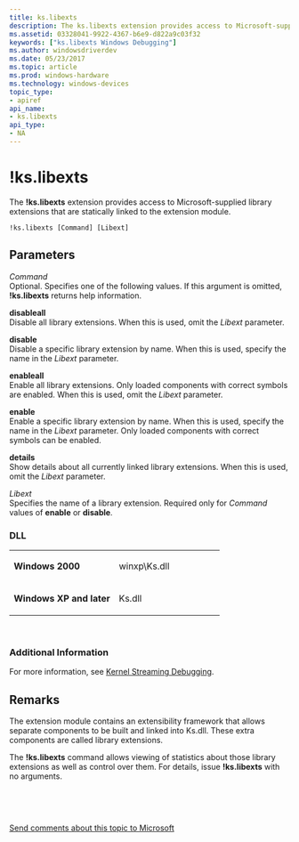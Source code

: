 ```yaml
---
title: ks.libexts
description: The ks.libexts extension provides access to Microsoft-supplied library extensions that are statically linked to the extension module.
ms.assetid: 03328041-9922-4367-b6e9-d822a9c03f32
keywords: ["ks.libexts Windows Debugging"]
ms.author: windowsdriverdev
ms.date: 05/23/2017
ms.topic: article
ms.prod: windows-hardware
ms.technology: windows-devices
topic_type:
- apiref
api_name:
- ks.libexts
api_type:
- NA
---
```


# !ks.libexts


The **!ks.libexts** extension provides access to Microsoft-supplied library extensions that are statically linked to the extension module.

```
!ks.libexts [Command] [Libext] 
```

## <span id="Parameters"></span><span id="parameters"></span><span id="PARAMETERS"></span>Parameters


<span id="Command"></span><span id="command"></span><span id="COMMAND"></span>*Command*  
Optional. Specifies one of the following values. If this argument is omitted, **!ks.libexts** returns help information.

<span id="disableall________"></span><span id="DISABLEALL________"></span>**disableall**   
Disable all library extensions. When this is used, omit the *Libext* parameter.

<span id="_________disable"></span><span id="_________DISABLE"></span> **disable**  
Disable a specific library extension by name. When this is used, specify the name in the *Libext* parameter.

<span id="_________enableall"></span><span id="_________ENABLEALL"></span> **enableall**  
Enable all library extensions. Only loaded components with correct symbols are enabled. When this is used, omit the *Libext* parameter.

<span id="enable"></span><span id="ENABLE"></span>**enable**  
Enable a specific library extension by name. When this is used, specify the name in the *Libext* parameter. Only loaded components with correct symbols can be enabled.

<span id="_________details"></span><span id="_________DETAILS"></span> **details**  
Show details about all currently linked library extensions. When this is used, omit the *Libext* parameter.

<span id="_______Libext______"></span><span id="_______libext______"></span><span id="_______LIBEXT______"></span> *Libext*   
Specifies the name of a library extension. Required only for *Command* values of **enable** or **disable**.

### <span id="DLL"></span><span id="dll"></span>DLL

<table>
<colgroup>
<col width="50%" />
<col width="50%" />
</colgroup>
<tbody>
<tr class="odd">
<td align="left"><p><strong>Windows 2000</strong></p></td>
<td align="left"><p>winxp\Ks.dll</p></td>
</tr>
<tr class="even">
<td align="left"><p><strong>Windows XP and later</strong></p></td>
<td align="left"><p>Ks.dll</p></td>
</tr>
</tbody>
</table>

 

### <span id="Additional_Information"></span><span id="additional_information"></span><span id="ADDITIONAL_INFORMATION"></span>Additional Information

For more information, see [Kernel Streaming Debugging](kernel-streaming-debugging.md).

Remarks
-------

The extension module contains an extensibility framework that allows separate components to be built and linked into Ks.dll. These extra components are called library extensions.

The **!ks.libexts** command allows viewing of statistics about those library extensions as well as control over them. For details, issue **!ks.libexts** with no arguments.

 

 

[Send comments about this topic to Microsoft](mailto:wsddocfb@microsoft.com?subject=Documentation%20feedback%20[debugger\debugger]:%20!ks.libexts%20%20RELEASE:%20%285/15/2017%29&body=%0A%0APRIVACY%20STATEMENT%0A%0AWe%20use%20your%20feedback%20to%20improve%20the%20documentation.%20We%20don't%20use%20your%20email%20address%20for%20any%20other%20purpose,%20and%20we'll%20remove%20your%20email%20address%20from%20our%20system%20after%20the%20issue%20that%20you're%20reporting%20is%20fixed.%20While%20we're%20working%20to%20fix%20this%20issue,%20we%20might%20send%20you%20an%20email%20message%20to%20ask%20for%20more%20info.%20Later,%20we%20might%20also%20send%20you%20an%20email%20message%20to%20let%20you%20know%20that%20we've%20addressed%20your%20feedback.%0A%0AFor%20more%20info%20about%20Microsoft's%20privacy%20policy,%20see%20http://privacy.microsoft.com/default.aspx. "Send comments about this topic to Microsoft")




